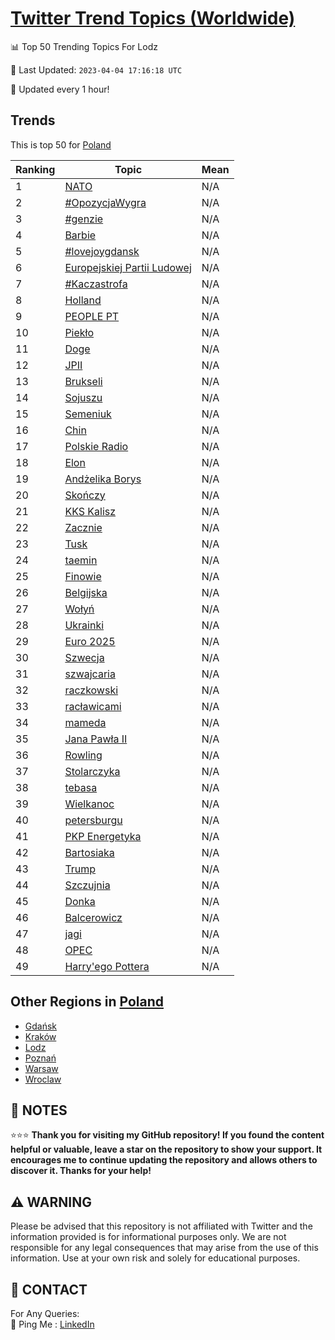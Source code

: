 [Twitter Trend Topics (Worldwide)](https://github.com/ErcinDedeoglu/Twitter-Trend-Topics)
==========


📊 Top 50 Trending Topics For Lodz

📆 Last Updated: `2023-04-04 17:16:18 UTC`

🔧 Updated every 1 hour!


## Trends

This is top 50 for [Poland](</Poland>)

| Ranking | Topic | Mean |
| ------- | ------------ | ------------ |
| 1 | [NATO](http://twitter.com/search?q=NATO) | N/A |
| 2 | [#OpozycjaWygra](http://twitter.com/search?q=%23OpozycjaWygra) | N/A |
| 3 | [#genzie](http://twitter.com/search?q=%23genzie) | N/A |
| 4 | [Barbie](http://twitter.com/search?q=Barbie) | N/A |
| 5 | [#lovejoygdansk](http://twitter.com/search?q=%23lovejoygdansk) | N/A |
| 6 | [Europejskiej Partii Ludowej](http://twitter.com/search?q=Europejskiej+Partii+Ludowej) | N/A |
| 7 | [#Kaczastrofa](http://twitter.com/search?q=%23Kaczastrofa) | N/A |
| 8 | [Holland](http://twitter.com/search?q=Holland) | N/A |
| 9 | [PEOPLE PT](http://twitter.com/search?q=PEOPLE+PT) | N/A |
| 10 | [Piekło](http://twitter.com/search?q=Piek%c5%82o) | N/A |
| 11 | [Doge](http://twitter.com/search?q=Doge) | N/A |
| 12 | [JPII](http://twitter.com/search?q=JPII) | N/A |
| 13 | [Brukseli](http://twitter.com/search?q=Brukseli) | N/A |
| 14 | [Sojuszu](http://twitter.com/search?q=Sojuszu) | N/A |
| 15 | [Semeniuk](http://twitter.com/search?q=Semeniuk) | N/A |
| 16 | [Chin](http://twitter.com/search?q=Chin) | N/A |
| 17 | [Polskie Radio](http://twitter.com/search?q=Polskie+Radio) | N/A |
| 18 | [Elon](http://twitter.com/search?q=Elon) | N/A |
| 19 | [Andżelika Borys](http://twitter.com/search?q=And%c5%bcelika+Borys) | N/A |
| 20 | [Skończy](http://twitter.com/search?q=Sko%c5%84czy) | N/A |
| 21 | [KKS Kalisz](http://twitter.com/search?q=KKS+Kalisz) | N/A |
| 22 | [Zacznie](http://twitter.com/search?q=Zacznie) | N/A |
| 23 | [Tusk](http://twitter.com/search?q=Tusk) | N/A |
| 24 | [taemin](http://twitter.com/search?q=taemin) | N/A |
| 25 | [Finowie](http://twitter.com/search?q=Finowie) | N/A |
| 26 | [Belgijska](http://twitter.com/search?q=Belgijska) | N/A |
| 27 | [Wołyń](http://twitter.com/search?q=Wo%c5%82y%c5%84) | N/A |
| 28 | [Ukrainki](http://twitter.com/search?q=Ukrainki) | N/A |
| 29 | [Euro 2025](http://twitter.com/search?q=Euro+2025) | N/A |
| 30 | [Szwecja](http://twitter.com/search?q=Szwecja) | N/A |
| 31 | [szwajcaria](http://twitter.com/search?q=szwajcaria) | N/A |
| 32 | [raczkowski](http://twitter.com/search?q=raczkowski) | N/A |
| 33 | [racławicami](http://twitter.com/search?q=rac%c5%82awicami) | N/A |
| 34 | [mameda](http://twitter.com/search?q=mameda) | N/A |
| 35 | [Jana Pawła II](http://twitter.com/search?q=Jana+Paw%c5%82a+II) | N/A |
| 36 | [Rowling](http://twitter.com/search?q=Rowling) | N/A |
| 37 | [Stolarczyka](http://twitter.com/search?q=Stolarczyka) | N/A |
| 38 | [tebasa](http://twitter.com/search?q=tebasa) | N/A |
| 39 | [Wielkanoc](http://twitter.com/search?q=Wielkanoc) | N/A |
| 40 | [petersburgu](http://twitter.com/search?q=petersburgu) | N/A |
| 41 | [PKP Energetyka](http://twitter.com/search?q=PKP+Energetyka) | N/A |
| 42 | [Bartosiaka](http://twitter.com/search?q=Bartosiaka) | N/A |
| 43 | [Trump](http://twitter.com/search?q=Trump) | N/A |
| 44 | [Szczujnia](http://twitter.com/search?q=Szczujnia) | N/A |
| 45 | [Donka](http://twitter.com/search?q=Donka) | N/A |
| 46 | [Balcerowicz](http://twitter.com/search?q=Balcerowicz) | N/A |
| 47 | [jagi](http://twitter.com/search?q=jagi) | N/A |
| 48 | [OPEC](http://twitter.com/search?q=OPEC) | N/A |
| 49 | [Harry'ego Pottera](http://twitter.com/search?q=Harry%27ego+Pottera) | N/A |



## Other Regions in [Poland](</Poland>)

* [Gdańsk](</Poland/Gdańsk.md>)
* [Kraków](</Poland/Kraków.md>)
* [Lodz](</Poland/Lodz.md>)
* [Poznań](</Poland/Poznań.md>)
* [Warsaw](</Poland/Warsaw.md>)
* [Wroclaw](</Poland/Wroclaw.md>)



## 📝 NOTES

⭐⭐⭐ **Thank you for visiting my GitHub repository! If you found the content helpful or valuable, leave a star on the repository to show your support. It encourages me to continue updating the repository and allows others to discover it. Thanks for your help!**


## ⚠️ WARNING

Please be advised that this repository is not affiliated with Twitter and the information provided is for informational purposes only. We are not responsible for any legal consequences that may arise from the use of this information. Use at your own risk and solely for educational purposes.


## 📨 CONTACT

 For Any Queries:  
            🏓 Ping Me : [LinkedIn](https://www.linkedin.com/in/ercindedeoglu/)
